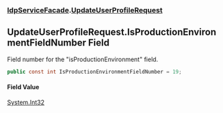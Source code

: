 ### [IdpServiceFacade](../index.md 'IdpServiceFacade').[UpdateUserProfileRequest](index.md 'IdpServiceFacade\.UpdateUserProfileRequest')

## UpdateUserProfileRequest\.IsProductionEnvironmentFieldNumber Field

Field number for the "isProductionEnvironment" field\.

```csharp
public const int IsProductionEnvironmentFieldNumber = 19;
```

#### Field Value
[System\.Int32](https://learn.microsoft.com/en-us/dotnet/api/system.int32 'System\.Int32')